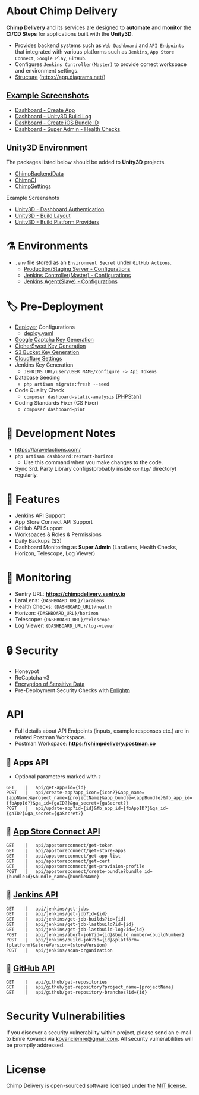# About Chimp Delivery
**Chimp Delivery** and its services are designed to **automate** and **monitor** the **CI/CD Steps** for applications built with the **Unity3D**.
- Provides backend systems such as ```Web Dashboard``` and ```API Endpoints``` that integrated with various platforms such as ```Jenkins```, ```App Store Connect```, ```Google Play```, ```GitHub```.
- Configures ```Jenkins Controller(Master)``` to provide correct workspace and environment settings.
- [Structure](https://github.com/ChimpDelivery/ChimpDelivery/blob/master/docs/CI-CD.drawio) (https://app.diagrams.net/)

## [Example Screenshots](https://github.com/ChimpDelivery/ChimpDelivery/tree/master/docs/Screenshots)
- [Dashboard - Create App](https://github.com/ChimpDelivery/ChimpDelivery/blob/master/docs/Screenshots/07_dashboard-create-app-1.png)
- [Dashboard - Unity3D Build Log](https://github.com/ChimpDelivery/ChimpDelivery/blob/master/docs/Screenshots/06_dashboard-app-build-log.png) 
- [Dashboard - Create iOS Bundle ID](https://github.com/ChimpDelivery/ChimpDelivery/blob/master/docs/Screenshots/10_dashboard-create-ios-bundle-id.png)
- [Dashboard - Super Admin - Health Checks](https://github.com/ChimpDelivery/ChimpDelivery/blob/master/docs/Screenshots/11_dashboard-superadmin-health.png)

## Unity3D Environment
The packages listed below should be added to **Unity3D** projects.
- [ChimpBackendData](https://github.com/ChimpDelivery/ChimpBackendData-Package) 
- [ChimpCI](https://github.com/ChimpDelivery/ChimpCI-Package)
- [ChimpSettings](https://github.com/ChimpDelivery/ChimpSettings-Package)

Example Screenshots
- [Unity3D - Dashboard Authentication](https://github.com/ChimpDelivery/ChimpDelivery/blob/master/docs/Screenshots_Unity3D/01_Unity3D_Dashboard_Auth.png)
- [Unity3D - Build Layout](https://github.com/ChimpDelivery/ChimpDelivery/blob/dev/docs/Screenshots_Unity3D/02_Unity3D_Dashboard_Build_Layout.png)
- [Unity3D - Build Platform Providers](https://github.com/ChimpDelivery/ChimpDelivery/blob/dev/docs/Screenshots_Unity3D/03_Unity3D_Dasboard_Asset_Data_Providers.png)

# :alembic: Environments
- ```.env``` file stored as an ```Environment Secret``` under ```GitHub Actions```.
  - [Production/Staging Server - Configurations](https://github.com/ChimpDelivery/ChimpDelivery-Deployment)
  - [Jenkins Controller(Master) - Configurations](https://github.com/ChimpDelivery/Jenkins-Controller-Docs)
  - [Jenkins Agent(Slave) - Configurations](https://github.com/ChimpDelivery/Jenkins-Agent-Docs)

# :label: Pre-Deployment
- [Deployer](https://deployer.org/docs/7.x/recipe/laravel) Configurations
  - [deploy.yaml](https://github.com/ChimpDelivery/ChimpDelivery/blob/dev/deploy.yaml)
- [Google Captcha Key Generation](https://www.google.com/recaptcha/admin/create)
- [CipherSweet Key Generation](https://github.com/spatie/laravel-ciphersweet)
- [S3 Bucket Key Generation](https://github.com)
- [Cloudflare Settings](https://dash.cloudflare.com)
- Jenkins Key Generation
  - ```JENKINS_URL/user/USER_NAME/configure -> Api Tokens```
- Database Seeding
  - ```php artisan migrate:fresh --seed```
- Code Quality Check
  - ```composer dashboard-static-analysis``` [[PHPStan](https://phpstan.org)]
- Coding Standards Fixer (CS Fixer)
  - ```composer dashboard-pint```

# :rotating_light: Development Notes
- https://laravelactions.com/
- ```php artisan dashboard:restart-horizon``` 
  - Use this command when you make changes to the code.
- Sync 3rd. Party Library configs(probably inside ```config/``` directory) regularly.

# :tada: Features
- Jenkins API Support
- App Store Connect API Support
- GitHub API Support
- Workspaces & Roles & Permissions
- Daily Backups (S3)
- Dashboard Monitoring as **Super Admin** (LaraLens, Health Checks, Horizon, Telescope, Log Viewer)

# :rocket: Monitoring
- Sentry URL: **https://chimpdelivery.sentry.io**
- LaraLens: ```{DASHBOARD_URL}/laralens```
- Health Checks: ```{DASHBOARD_URL}/health```
- Horizon: ```{DASHBOARD_URL}/horizon```
- Telescope: ```{DASHBOARD_URL}/telescope```
- Log Viewer: ```{DASHBOARD_URL}/log-viewer```

# :lock: Security
- Honeypot
- ReCaptcha v3
- [Encryption of Sensitive Data](https://github.com/ChimpDelivery/ChimpDelivery/tree/master/docs/Encryption)
- Pre-Deployment Security Checks with [Enlightn](https://www.laravel-enlightn.com)

# API
- Full details about API Endpoints (inputs, example responses etc.) are in related Postman Workspace.
- Postman Workspace: **https://chimpdelivery.postman.co**

## 🔑 Apps API
- Optional parameters marked with `?`

```
GET    |   api/get-app?id={id}
POST   |   api/create-app?app_icon={icon?}&app_name={appName}&project_name={projectName}&app_bundle={appBundle}&fb_app_id={fbAppId?}&ga_id={gaID?}&ga_secret={gaSecret?}
POST   |   api/update-app?id={id}&fb_app_id={fbAppID?}&ga_id={gaID?}&ga_secret={gaSecret?}
```

## 🔑 [App Store Connect API](https://developer.apple.com/documentation/appstoreconnectapi)
```
GET    |   api/appstoreconnect/get-token
GET    |   api/appstoreconnect/get-store-apps
GET    |   api/appstoreconnect/get-app-list
GET    |   api/appstoreconnect/get-cert
GET    |   api/appstoreconnect/get-provision-profile
POST   |   api/appstoreconnect/create-bundle?bundle_id={bundleId}&bundle_name={bundleName}
```

## 🔑 [Jenkins API](https://github.com/jenkinsci/pipeline-stage-view-plugin/tree/master/rest-api)
```
GET    |   api/jenkins/get-jobs
GET    |   api/jenkins/get-job?id={id}
GET    |   api/jenkins/get-job-builds?id={id}
GET    |   api/jenkins/get-job-lastbuild?id={id}
GET    |   api/jenkins/get-job-lastbuild-log?id={id}
POST   |   api/jenkins/abort-job?id={id}&build_number={buildNumber}
POST   |   api/jenkins/build-job?id={id}&platform={platform}&storeVersion={storeVersion}
POST   |   api/jenkins/scan-organization
```

## 🔑 [GitHub API](https://docs.github.com/en/rest?apiVersion=2022-11-28)
```
GET    |   api/github/get-repositories
GET    |   api/github/get-repository?project_name={projectName}
GET    |   api/github/get-repository-branches?id={id}
```

# Security Vulnerabilities

If you discover a security vulnerability within project, please send an e-mail to Emre Kovanci via [kovanciemre@gmail.com](mailto:kovanciemre@gmail.com). All security vulnerabilities will be promptly addressed.

# License

Chimp Delivery is open-sourced software licensed under the [MIT license](https://opensource.org/licenses/MIT).
